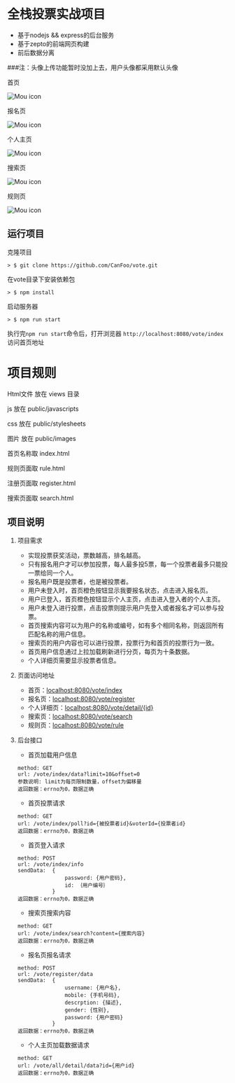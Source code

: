 # 全栈投票实战项目
* 基于nodejs && express的后台服务
* 基于zepto的前端网页构建
* 前后数据分离

###注：头像上传功能暂时没加上去，用户头像都采用默认头像

首页

![Mou icon](./index.jpg)



报名页

![Mou icon](./register.jpg)



个人主页

![Mou icon](./detail.jpg)



搜索页

![Mou icon](./search.jpg)


规则页

![Mou icon](./rule.jpg)



## 运行项目

克隆项目

```
> $ git clone https://github.com/CanFoo/vote.git
```
在vote目录下安装依赖包

```
> $ npm install
```
启动服务器

```
> $ npm run start
```
执行完`npm run start`命令后，打开浏览器 `http://localhost:8080/vote/index`访问首页地址

# 项目规则

Html文件 放在 views 目录

js 放在 public/javascripts

css 放在 public/stylesheets

图片 放在 public/images



首页名称取 index.html

规则页面取 rule.html

注册页面取 register.html

搜索页面取 search.html




## 项目说明

1. 项目需求
	- 实现投票获奖活动，票数越高，排名越高。
	- 只有报名用户才可以参加投票，每人最多投5票，每一个投票者最多只能投一票给同一个人。
	- 报名用户既是投票者，也是被投票者。
	- 用户未登入时，首页橙色按钮显示我要报名状态，点击进入报名页。
	- 用户已登入，首页橙色按钮显示个人主页，点击进入登入者的个人主页。
	- 用户未登入进行投票，点击投票则提示用户先登入或者报名才可以参与投票。
	- 首页搜索内容可以为用户的名称或编号，如有多个相同名称，则返回所有匹配名称的用户信息。
	- 搜索页的用户内容也可以进行投票，投票行为和首页的投票行为一致。
	- 首页用户信息通过上拉加载刷新进行分页，每页为十条数据。
	- 个人详细页需要显示投票者信息。


2. 页面访问地址
	- 首页：[localhost:8080/vote/index](localhost:8080/vote/index)
	- 报名页：[localhost:8080/vote/register](localhost:8080/vote/register)
	- 个人详细页：[localhost:8080/vote/detail/{id}](localhost:8080/vote/detail)
	- 搜索页：[localhost:8080/vote/search](localhost:8080/vote/search)
	- 规则页：[localhost:8080/vote/rule](localhost:8080/vote/rule)
	
3. 后台接口
	- 首页加载用户信息
	
	```
	method: GET
	url: /vote/index/data?limit=10&offset=0
	参数说明: limit为每页限制数量，offset为偏移量
	返回数据：errno为0，数据正确
	```
	- 首页投票请求
	
	```
	method: GET
	url: /vote/index/poll?id={被投票者id}&voterId={投票者id}
	返回数据：errno为0，数据正确		
	```
	- 首页登入请求
	
	```
	method: POST
	url: /vote/index/info
	sendData:  {
				   password: {用户密码},
			       id: ｛用户编号｝
			   }
	返回数据：errno为0，数据正确		
	```
	- 搜索页搜索内容
	
	```
	method: GET
	url: /vote/index/search?content={搜索内容}
	返回数据：errno为0，数据正确
	```
	- 报名页报名请求
	
	```
	method: POST
	url: /vote/register/data
	sendData:  {
			       username: {用户名},
				   mobile: {手机号码},
				   descrption: {描述},
				   gender: {性别},
				   password: {用户密码}
			   }
	返回数据：errno为0，数据正确		
	```
	- 个人主页加载数据请求
	
	```
	method: GET
	url: /vote/all/detail/data?id={用户id}
	返回数据：errno为0，数据正确
	```
	